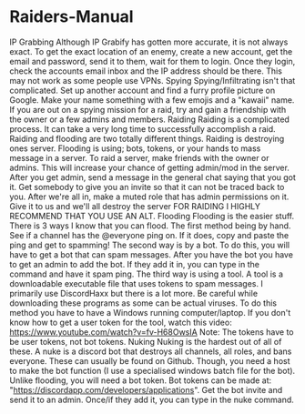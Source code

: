 # Raiders-Manual
IP Grabbing    Although IP Grabify has gotten more accurate, it is not always exact. To get the exact location of an enemy, create a new account, get the email and password, send it to them, wait for them to login. Once they login, check the accounts email inbox and the IP address should be there. This may not work as some people use VPNs.    Spying    Spying/Infiltrating isn't that complicated. Set up another account and find a furry profile picture on Google. Make your name something with a few emojis and a "kawaii" name. If you are out on a spying mission for a raid, try and gain a friendship with the owner or a few admins and members.   Raiding    Raiding is a complicated process. It can take a very long time to successfully accomplish a raid. Raiding and flooding are two totally different things. Raiding is destroying ones server. Flooding is using; bots, tokens, or your hands to mass message in a server. To raid a server, make friends with the owner or admins. This will increase your chance of getting admin/mod in the server. After you get admin, send a message in the general chat saying that you got it. Get somebody to give you an invite so that it can not be traced back to you. After we're all in, make a muted role that has admin permissions on it. Give it to us and we'll all destroy the server   FOR RAIDING I HIGHLY RECOMMEND THAT YOU USE AN ALT.    Flooding    Flooding is the easier stuff. There is 3 ways I know that you can flood. The first method being by hand. See if a channel has the @everyone ping on. If it does, copy and paste the ping and get to spamming! The second way is by a bot. To do this, you will have to get a bot that can spam messages. After you have the bot you have to get an admin to add the bot. If they add it in, you can type in the command and have it spam ping. The third way is using a tool. A tool is a downloadable executable file that uses tokens to spam messages. I primarily use DiscordHaxx but there is a lot more. Be careful while downloading these programs as some can be actual viruses. To do this method you have to have a Windows running computer/laptop. If you don't know how to get a user token for the tool, watch this video: https://www.youtube.com/watch?v=fv-H68OwsIA Note: The tokens have to be user tokens, not bot tokens.   Nuking   Nuking is the hardest out of all of these. A nuke is a discord bot that destroys all channels, all roles, and bans everyone. These can usually be found on Github. Though, you need a host to make the bot function (I use a specialised windows batch file for the bot). Unlike flooding, you will need a bot token. Bot tokens can be made at: "https://discordapp.com/developers/applications". Get the bot invite and send it to an admin. Once/if they add it, you can type in the nuke command.
